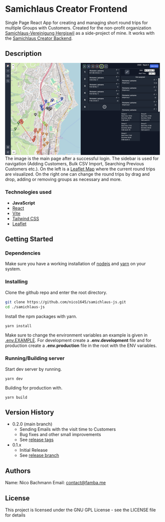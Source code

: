 # Samichlaus Creator Frontend

Single Page React App for creating and managing short round trips for multiple Groups with Customers. Created for the non-profit organization [Samichlaus-Vereinigung Hergiswil](https://www.samichlaushergiswil.ch/) as a side-project of mine. It works with the [Samichlaus Creator Backend](https://github.com/nico1645/samichlaus-spring).

## Description

![Samichlaus UI](./ui.png)
The image is the main page after a successful login. The sidebar is used for navigation (Adding Customers, Bulk CSV Import, Searching Previous Customers etc.). On the left is a [Leaflet Map](https://leafletjs.com/) where the current round trips are visualized. On the right one can change the round trips by drag and drop, adding or removing groups as necessary and more.

### Technologies used

- **JavaScript**
- [React](https://react.dev/)
- [Vite](https://vitejs.dev/)
- [Tailwind CSS](https://tailwindcss.com/)
- [Leaflet](https://leafletjs.com/)

## Getting Started

### Dependencies

Make sure you have a working installation of [nodejs](https://nodejs.org/en/download/package-manager) and [yarn](https://classic.yarnpkg.com/lang/en/docs/install) on your system.

### Installing

Clone the github repo and enter the root directory.
```bash
git clone https://github.com/nico1645/samichlaus-js.git
cd ./samichlaus-js
```
Install the npm packages with yarn.
```
yarn install
```
Make sure to change the environment variables an example is given in [.env.EXAMPLE](./.env.EXAMPLE). For development create a **.env.development** file and for production create a **.env.production** file in the root with the ENV variables.

### Running/Building server

Start dev server by running.
```
yarn dev
```
Building for production with.
```
yarn build
```

## Version History

* 0.2.0 (main branch)
    * Sending Emails with the visit time to Customers
    * Bug fixes and other small improvements
    * See [release tags](https://github.com/nico1645/samichlaus-js/tags)
* 0.1.x
    * Initial Release
    * See [release branch](https://github.com/nico1645/samichlaus-js/tree/0.1.x)

## Authors

Name: Nico Bachmann
Email: [contact@famba.me](mailto:contact@famba.me)

## License

This project is licensed under the GNU GPL License - see the LICENSE file for details
